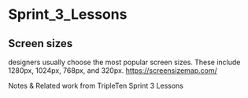 # Sprint_3_Lessons

## Screen sizes

designers usually choose the most popular screen sizes.
These include 1280px, 1024px, 768px, and 320px.
https://screensizemap.com/

Notes &amp; Related work from TripleTen Sprint 3 Lessons
